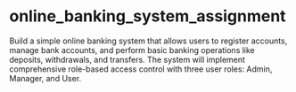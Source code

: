 # online_banking_system_assignment
Build a simple online banking system that allows users to register accounts, manage bank accounts, and perform basic banking operations like deposits, withdrawals, and transfers. The system will implement comprehensive role-based access control with three user roles: Admin, Manager, and User.

